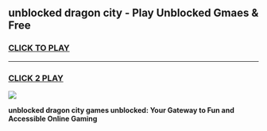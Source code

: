 
## unblocked dragon city - Play Unblocked Gmaes & Free
<h3>
<a href="https://news.freeplayer.one?title=unblocked_dragon_city&ref=23F">CLICK TO PLAY</a></h3>
<hr>

<h3>
<a href="https://news.freeplayer.one?title=unblocked_dragon_city&ref=23F">CLICK 2 PLAY</a>
  
</h3>

<a href="https://news.freeplayer.one?title=unblocked_dragon_city&ref=23F/"><img src="https://clearcache.store/games.png"></a>


**unblocked dragon city games unblocked: Your Gateway to Fun and Accessible Online Gaming**

